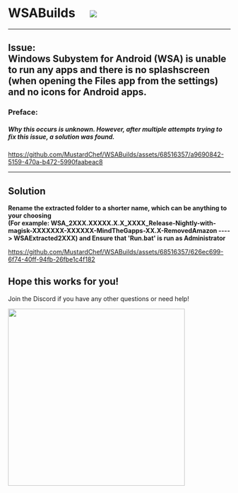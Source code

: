 # WSABuilds &nbsp; &nbsp; <img src="https://img.shields.io/github/downloads/MustardChef/WSABuilds/total?label=Total%20Downloads&style=for-the-badge"/> &nbsp; 

---
## Issue: </br> Windows Subystem for Android (WSA) is unable to run any apps and there is no splashscreen (when opening the Files app from the settings) and no icons for Android apps.
### Preface:
##### Why this occurs is unknown. However, after multiple attempts trying to fix this issue, a solution was found.







https://github.com/MustardChef/WSABuilds/assets/68516357/a9690842-5159-470a-b472-5990faabeac8








---
## Solution

**Rename the extracted folder to a shorter name, which can be anything to your choosing </br> (For example: WSA_2XXX.XXXXX.X.X_XXXX_Release-Nightly-with-magisk-XXXXXXX-XXXXXX-MindTheGapps-XX.X-RemovedAmazon ----> WSAExtracted2XXX)
and Ensure that 'Run.bat' is run as Administrator**







https://github.com/MustardChef/WSABuilds/assets/68516357/626ec699-6f74-40ff-94fb-26fbe1c4f182





**Hope this works for you!**
---

Join the Discord if you have any other questions or need help!

[<img src="https://invidget.switchblade.xyz/2thee7zzHZ" style="width: 400px;"/>](https://discord.gg/2thee7zzHZ)
